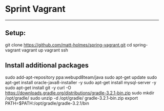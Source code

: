 # Sprint Vagrant
---
## Setup:
git clone https://github.com/matt-holmes/spring-vagrant.git
cd spring-vagrant
vagrant up
vagrant ssh

## Install additional packages
sudo add-apt-repository ppa:webupd8team/java
sudo apt-get update
sudo apt-get install oracle-java8-installer -y
sudo apt-get install mysql-server -y
sudo apt-get install git -y
curl -O https://downloads.gradle.org/distributions/gradle-3.2.1-bin.zip
sudo mkdir /opt/gradle/
sudo unzip -d /opt/gradle/ gradle-3.2.1-bin.zip
export PATH=$PATH:/opt/gradle/gradle-3.2.1/bin
